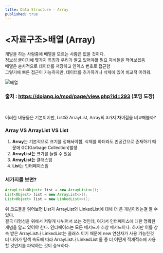 ```yaml
---
title: Data Structure - Array 
published: true
---
```


# [](#header-1)<자료구조>배열 (Array)

개발을 하는 사람중에 배열을 모르는 사람은 없을 것이다.<br>
정보성 글이기에 몇가지 특징과 우리가 알고 있어야할 필요 지식들을 적어보겠음 <br>
배열은 순차적으로 데이터를 저장하고 인덱스 번호로 접근함<br>
그렇기에 빠른 접근이 가능하지만, 데이터를 추가하거나 삭제에 있어 비교적 어려워. <br>

![배열](https://user-images.githubusercontent.com/54430432/122173266-9261f980-cebc-11eb-8a8d-9bb70dd92f3c.PNG)

### 출처 : https://dojang.io/mod/page/view.php?id=293 (코딩 도장)

<br>

이러한 내용들은 기본이지만, List와 ArrayList, Array의 3가지 차이점을 비교해볼까?


### Array VS ArrayList VS List 
1. **Array**는 기본적으로 크기를 정해놔야함, 삭제를 하더라도 빈공간으로 존재하기 때문에 GC(Garbage Collection)발생<br>
1. **ArrayList는** 크기를 늘릴 수 있음
1. **ArrayList는** 클래스임
1. **List**는 인터페이스임


### [](#header-3) 세가지를 보면?
```java
ArrayList<Object> list = new ArrayList<>();
List<Object> list = new ArrayList<>();  
List<Object> list = new LinkedList<>();

```

위 코드들을 읽어보면 List가 ArrayList와 LinkedList에 대해 더 큰 개념이라는걸 알 수 있다. <br>
결국 다형성을 위해서 저렇게 나뉘어서 쓰는 것인데, 여기서 인터페이스에 대한 명확한 개념을 알고 있어야 한다.
인터페이스는 모든 메서드가 추상 메서드이다. 하지만 이를 상속 받은 ArrayList나 LinkedList는 클래스 이기 때문에 new 연산자가 사용 가능한것 
더 나아가 탐색 속도에 따라 ArrayList나 LinkedList 둘 중 더 어떤게 적재적소에 사용할 것인지를 파악하는 것이 중요하다.
